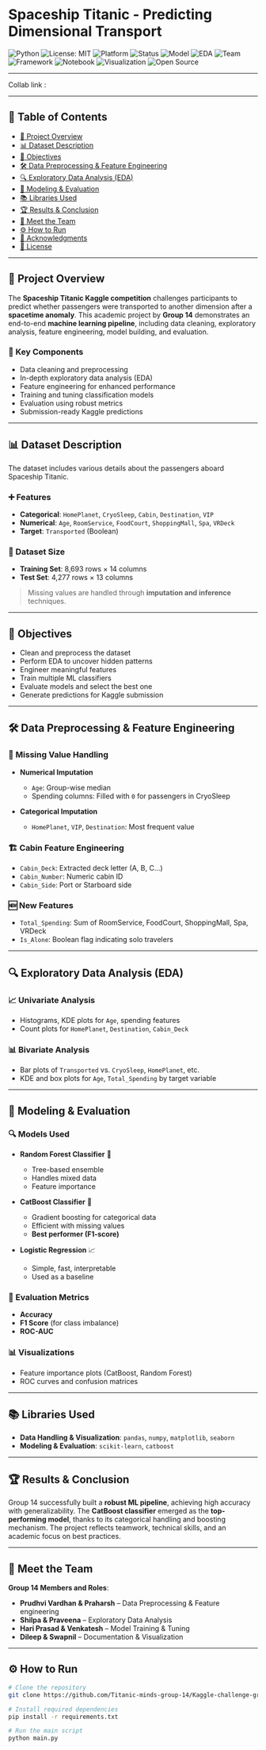 #  Spaceship Titanic - Predicting Dimensional Transport

![Python](https://img.shields.io/badge/Python-3.8%2B-blue?logo=python)
![License: MIT](https://img.shields.io/badge/License-MIT-green.svg)
![Platform](https://img.shields.io/badge/Platform-Kaggle-20BEFF?logo=kaggle)
![Status](https://img.shields.io/badge/Status-Completed-brightgreen)
![Model](https://img.shields.io/badge/Model-CatBoost-blueviolet)
![EDA](https://img.shields.io/badge/EDA-Seaborn%20%7C%20Matplotlib-yellow)
![Team](https://img.shields.io/badge/Team-Group14-blue)
![Framework](https://img.shields.io/badge/ML-Scikit--Learn-orange)
![Notebook](https://img.shields.io/badge/Notebook-Jupyter-F37626?logo=jupyter)
![Visualization](https://img.shields.io/badge/Visualization-Matplotlib%20%7C%20Seaborn-ff69b4)
![Open Source](https://img.shields.io/badge/Open--Source-Yes-lightgrey)

---

Collab link : 

---

## 📑 Table of Contents

- [🌌 Project Overview](#-project-overview)
- [📊 Dataset Description](#-dataset-description)
- [🎯 Objectives](#-objectives)
- [🛠️ Data Preprocessing & Feature Engineering](#️-data-preprocessing--feature-engineering)
- [🔍 Exploratory Data Analysis (EDA)](#-exploratory-data-analysis-eda)
- [🤖 Modeling & Evaluation](#-modeling--evaluation)
- [📚 Libraries Used](#-libraries-used)
- [🏆 Results & Conclusion](#-results--conclusion)
- [👥 Meet the Team](#-meet-the-team)
- [⚙️ How to Run](#️-how-to-run)
- [🙏 Acknowledgments](#-acknowledgments)
- [📜 License](#-license)

---

## 🌌 Project Overview

The **Spaceship Titanic Kaggle competition** challenges participants to predict whether passengers were transported to another dimension after a **spacetime anomaly**. This academic project by **Group 14** demonstrates an end-to-end **machine learning pipeline**, including data cleaning, exploratory analysis, feature engineering, model building, and evaluation.

### 🔑 Key Components

- Data cleaning and preprocessing  
- In-depth exploratory data analysis (EDA)  
- Feature engineering for enhanced performance  
- Training and tuning classification models  
- Evaluation using robust metrics  
- Submission-ready Kaggle predictions  

---

## 📊 Dataset Description

The dataset includes various details about the passengers aboard Spaceship Titanic.

### ➕ Features

- **Categorical**: `HomePlanet`, `CryoSleep`, `Cabin`, `Destination`, `VIP`  
- **Numerical**: `Age`, `RoomService`, `FoodCourt`, `ShoppingMall`, `Spa`, `VRDeck`  
- **Target**: `Transported` (Boolean)  

### 📏 Dataset Size

- **Training Set**: 8,693 rows × 14 columns  
- **Test Set**: 4,277 rows × 13 columns  

> Missing values are handled through **imputation and inference** techniques.

---

## 🎯 Objectives

- Clean and preprocess the dataset  
- Perform EDA to uncover hidden patterns  
- Engineer meaningful features  
- Train multiple ML classifiers  
- Evaluate models and select the best one  
- Generate predictions for Kaggle submission  

---

## 🛠️ Data Preprocessing & Feature Engineering

### 🧼 Missing Value Handling

- **Numerical Imputation**  
  - `Age`: Group-wise median  
  - Spending columns: Filled with `0` for passengers in CryoSleep  

- **Categorical Imputation**  
  - `HomePlanet`, `VIP`, `Destination`: Most frequent value  

### 🏗️ Cabin Feature Engineering

- `Cabin_Deck`: Extracted deck letter (A, B, C...)  
- `Cabin_Number`: Numeric cabin ID  
- `Cabin_Side`: Port or Starboard side  

### 🆕 New Features

- `Total_Spending`: Sum of RoomService, FoodCourt, ShoppingMall, Spa, VRDeck  
- `Is_Alone`: Boolean flag indicating solo travelers  

---

## 🔍 Exploratory Data Analysis (EDA)

### 📈 Univariate Analysis

- Histograms, KDE plots for `Age`, spending features  
- Count plots for `HomePlanet`, `Destination`, `Cabin_Deck`  

### 📊 Bivariate Analysis

- Bar plots of `Transported` vs. `CryoSleep`, `HomePlanet`, etc.  
- KDE and box plots for `Age`, `Total_Spending` by target variable  

---

## 🤖 Modeling & Evaluation

### 🔍 Models Used

- **Random Forest Classifier** 🌳  
  - Tree-based ensemble  
  - Handles mixed data  
  - Feature importance

- **CatBoost Classifier** 🚀  
  - Gradient boosting for categorical data  
  - Efficient with missing values  
  - **Best performer (F1-score)**

- **Logistic Regression** 📈  
  - Simple, fast, interpretable  
  - Used as a baseline  

### 📏 Evaluation Metrics

- **Accuracy**  
- **F1 Score** (for class imbalance)  
- **ROC-AUC**  

### 📊 Visualizations

- Feature importance plots (CatBoost, Random Forest)  
- ROC curves and confusion matrices  

---

## 📚 Libraries Used

- **Data Handling & Visualization**: `pandas`, `numpy`, `matplotlib`, `seaborn`  
- **Modeling & Evaluation**: `scikit-learn`, `catboost`  

---

## 🏆 Results & Conclusion

Group 14 successfully built a **robust ML pipeline**, achieving high accuracy with generalizability. The **CatBoost classifier** emerged as the **top-performing model**, thanks to its categorical handling and boosting mechanism. The project reflects teamwork, technical skills, and an academic focus on best practices.

---

## 👥 Meet the Team

**Group 14 Members and Roles**:

- **Prudhvi Vardhan & Praharsh** – Data Preprocessing  & Feature engineering
- **Shilpa & Praveena** – Exploratory Data Analysis  
- **Hari Prasad & Venkatesh** – Model Training & Tuning    
- **Dileep & Swapnil** – Documentation & Visualization  

---

## ⚙️ How to Run

```bash
# Clone the repository
git clone https://github.com/Titanic-minds-group-14/Kaggle-challenge-group-14-

# Install required dependencies
pip install -r requirements.txt

# Run the main script
python main.py
